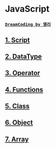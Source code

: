 # JavaScript

### [`DreamCoding by 엘리`](https://www.youtube.com/channel/UC_4u-bXaba7yrRz_6x6kb_w)

## [1. Script](./Script/README.md)

## [2. DataType](./DataType/README.md)

## [3. Operator](./Operator/README.md)

## [4. Functions](./Functions/README.md)

## [5. Class](./Class/README.md)

## [6. Object](./Object/README.md)

## [7. Array](./Array/README.md)
